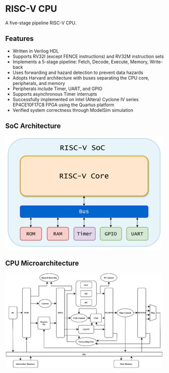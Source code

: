 # RISC-V CPU
A five-stage pipeline RISC-V CPU.

## Features
* Written in Verilog HDL
* Supports RV32I (except FENCE instructions) and RV32M instruction sets
* Implements a 5-stage pipeline: Fetch, Decode, Execute, Memory, Write-back
* Uses forwarding and hazard detection to prevent data hazards
* Adopts Harvard architecture with buses separating the CPU core, peripherals, and memory
* Peripherals include Timer, UART, and GPIO
* Supports asynchronous Timer interrupts
* Successfully implemented on Intel (Altera) Cyclone IV series EP4CE10F17C8 FPGA using the Quartus platform
* Verified system correctness through ModelSim simulation

## SoC Architecture
<img src='https://github.com/Appmedia06/RISV-V-CPU/blob/main/img/SoC.drawio.png' width=500/>

## CPU Microarchitecture
<img src='https://github.com/Appmedia06/RISV-V-CPU/blob/main/img/macroArchitecture.png' width=500/>
